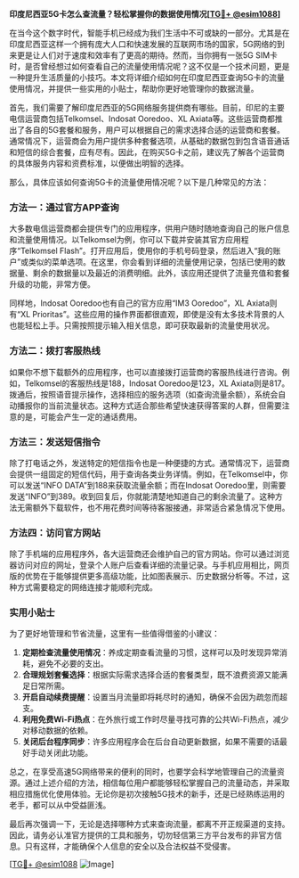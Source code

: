 **印度尼西亚5G卡怎么查流量？轻松掌握你的数据使用情况[[TG💪+ @esim1088](https://t.me/s/esim1088)]**

在当今这个数字时代，智能手机已经成为我们生活中不可或缺的一部分。尤其是在印度尼西亚这样一个拥有庞大人口和快速发展的互联网市场的国家，5G网络的到来更是让人们对于速度和效率有了更高的期待。然而，当你拥有一张5G SIM卡时，是否曾经想过如何查看自己的流量使用情况呢？这不仅是一个技术问题，更是一种提升生活质量的小技巧。本文将详细介绍如何在印度尼西亚查询5G卡的流量使用情况，并提供一些实用的小贴士，帮助你更好地管理你的数据流量。

首先，我们需要了解印度尼西亚的5G网络服务提供商有哪些。目前，印尼的主要电信运营商包括Telkomsel、Indosat Ooredoo、XL Axiata等。这些运营商都推出了各自的5G套餐和服务，用户可以根据自己的需求选择合适的运营商和套餐。通常情况下，运营商会为用户提供多种套餐选项，从基础的数据包到包含语音通话和短信的综合套餐，应有尽有。因此，在购买5G卡之前，建议先了解各个运营商的具体服务内容和资费标准，以便做出明智的选择。

那么，具体应该如何查询5G卡的流量使用情况呢？以下是几种常见的方法：

### 方法一：通过官方APP查询

大多数电信运营商都会提供专门的应用程序，供用户随时随地查询自己的账户信息和流量使用情况。以Telkomsel为例，你可以下载并安装其官方应用程序“Telkomsel Flash”。打开应用后，使用你的手机号码登录，然后进入“我的账户”或类似的菜单选项。在这里，你会看到详细的流量使用记录，包括已使用的数据量、剩余的数据量以及最近的消费明细。此外，该应用还提供了流量充值和套餐升级的功能，非常方便。

同样地，Indosat Ooredoo也有自己的官方应用“IM3 Ooredoo”，XL Axiata则有“XL Prioritas”。这些应用的操作界面都很直观，即使是没有太多技术背景的人也能轻松上手。只需按照提示输入相关信息，即可获取最新的流量使用状况。

### 方法二：拨打客服热线

如果你不想下载额外的应用程序，也可以直接拨打运营商的客服热线进行咨询。例如，Telkomsel的客服热线是188，Indosat Ooredoo是123，XL Axiata则是817。拨通后，按照语音提示操作，选择相应的服务选项（如查询流量余额），系统会自动播报你的当前流量状态。这种方式适合那些希望快速获得答案的人群，但需要注意的是，可能会产生一定的通话费用。

### 方法三：发送短信指令

除了打电话之外，发送特定的短信指令也是一种便捷的方式。通常情况下，运营商会提供一组固定的短信代码，用于查询各类业务详情。例如，在Telkomsel中，你可以发送“INFO DATA”到188来获取流量余额；而在Indosat Ooredoo里，则需要发送“INFO”到389。收到回复后，你就能清楚地知道自己的剩余流量了。这种方法无需额外下载软件，也不用花费时间等待客服接通，非常适合紧急情况下使用。

### 方法四：访问官方网站

除了手机端的应用程序外，各大运营商还会维护自己的官方网站。你可以通过浏览器访问对应的网址，登录个人账户后查看详细的流量记录。与手机应用相比，网页版的优势在于能够提供更多高级功能，比如图表展示、历史数据分析等。不过，这种方式需要稳定的网络连接才能顺利完成。

### 实用小贴士

为了更好地管理和节省流量，这里有一些值得借鉴的小建议：

1. **定期检查流量使用情况**：养成定期查看流量的习惯，这样可以及时发现异常消耗，避免不必要的支出。
2. **合理规划套餐选择**：根据实际需求选择合适的套餐类型，既不浪费资源又能满足日常所需。
3. **开启自动续费提醒**：设置当月流量即将耗尽时的通知，确保不会因为疏忽而超支。
4. **利用免费Wi-Fi热点**：在外旅行或工作时尽量寻找可靠的公共Wi-Fi热点，减少对移动数据的依赖。
5. **关闭后台程序同步**：许多应用程序会在后台自动更新数据，如果不需要的话最好手动关闭此功能。

总之，在享受高速5G网络带来的便利的同时，也要学会科学地管理自己的流量资源。通过上述介绍的方法，相信每位用户都能够轻松掌握自己的流量动态，并采取相应措施优化使用体验。无论你是初次接触5G技术的新手，还是已经熟练运用的老手，都可以从中受益匪浅。

最后再次强调一下，无论是选择哪种方式来查询流量，都离不开正规渠道的支持。因此，请务必认准官方提供的工具和服务，切勿轻信第三方平台发布的非官方信息。只有这样，才能确保个人信息的安全以及合法权益不受侵害。

[[TG💪+ @esim1088](https://t.me/s/esim1088) ![Image](https://i.postimg.cc/4NQfJmqS/Snipaste-2025-05-13-00-14-12.png)]